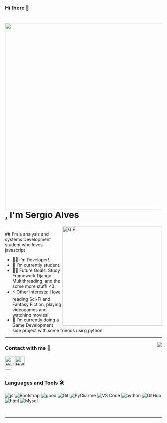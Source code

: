 ### Hi there 👋
# <img width="600px" src="https://gblobscdn.gitbook.com/assets%2F-LKbpNQDFNJap9OTDSt6%2F-LQREfC7GUqPbGRmeAux%2F-LQRF9dT7G220-aFU38g%2FFor-Loop-(Large-0.8).gif?alt=media&token=6758e361-d14b-49e4-8777-1575315873a1" /> , I'm Sergio Alves

<img align="right" alt="GIF" height="320px" src="https://media.giphy.com/media/du3J3cXyzhj75IOgvA/giphy.gif" />
 <br>
## I'm a analysis and systems Development student who loves javascript

- 👨‍💻 I’m Developer!.
- 🌱 I’m currently student.
- 💪🏼 Future Goals: Study Framework Django Multithreading, and the some more stuff! <3
- ⚡ Other Interests: I love reading Sci-Fi and Fantasy Fiction, playing videogames and  watching movies!
- 👯 I’m currently doing a Game Development side project with some friends using python!

---

<img align="right" src="http://estruyf-github.azurewebsites.net/api/VisitorHit?user=Sergio81alves&repo=Sergio81alves&countColorcountColor&countColor=%237B1E7B"/>

### Contact with me 📝
[<img align="left" alt="HollowWizard | LinkedIn" height="30px" src="https://www.flaticon.com/svg/static/icons/svg/725/725337.svg"/>][linkedin]
[<img align="left" alt="HollowWizard | Instagram" height="30px" src="https://image.flaticon.com/icons/svg/725/725278.svg" />][instagram]

<br>
<br>
---

### Languages and Tools 🛠 
![js](https://img.shields.io/badge/javascript-js-black=js)
![Bootstrap](https://img.shields.io/badge/-Bootstrap-563D7C?style=flat-square&logo=Bootstrap)
![good](https://img.shields.io/badge/english-2-red=good)
![Git](https://img.shields.io/badge/-Git-%23F05032?style=flat-square&logo=git&logoColor=%23ffffff)
![PyCharme](https://img.shields.io/badge/PyCharme-1.1-black=PyCharme)
![VS Code](http://img.shields.io/badge/-VS%20Code-007ACC?style=flat-square&logo=visual-studio-code&logoColor=ffffff)
![python](https://img.shields.io/badge/python-7-lightgrey=python)
![GitHub](https://img.shields.io/badge/-GitHub-181717?style=flat-square&logo=github)
![html](https://img.shields.io/badge/Html%20%26%20-Css-Color=blue)
![Mysql](https://img.shields.io/badge/MySQL-server-red)

<br/>

---




<br/>

[instagram]: https://www.instagram.com/ceu415?r=nametag
[linkedin]: https://www.linkedin.com/in/sergio-alves-b3bb91208
